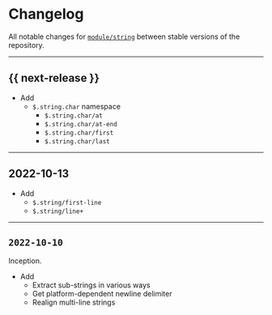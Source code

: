 # Changelog

All notable changes for [`module/string`](../) between stable versions of the
repository.


---


## {{ next-release }}

- Add
    - `$.string.char` namespace
        - `$.string.char/at`
        - `$.string.char/at-end`
        - `$.string.char/first`
        - `$.string.char/last`


---


## 2022-10-13

- Add
    - `$.string/first-line`
    - `$.string/line+`


---


## `2022-10-10`

Inception.

- Add
    - Extract sub-strings in various ways
    - Get platform-dependent newline delimiter
    - Realign multi-line strings
